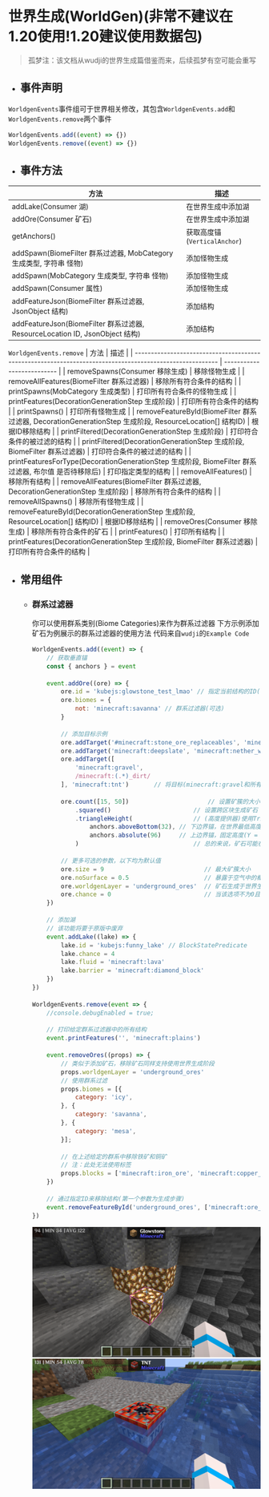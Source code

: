 # 世界生成(WorldGen)(非常不建议在1.20使用!1.20建议使用数据包)

> 孤梦注：该文档从wudji的世界生成篇借鉴而来，后续孤梦有空可能会重写

* ## **事件声明**
`WorldgenEvents`事件组可于世界相关修改，其包含`WorldgenEvents.add`和`WorldgenEvents.remove`两个事件
  ```js
  WorldgenEvents.add((event) => {})
  WorldgenEvents.remove((event) => {})
  ```
* ## 事件方法
| 方法                                                                         | 描述                         |
| ---------------------------------------------------------------------------- | ---------------------------- |
| addLake(Consumer 湖)                                                         | 在世界生成中添加湖           |
| addOre(Consumer 矿石)                                                        | 在世界生成中添加湖           |
| getAnchors()                                                                 | 获取高度锚(`VerticalAnchor`) |
| addSpawn(BiomeFilter 群系过滤器, MobCategory 生成类型, 字符串 怪物)          | 添加怪物生成                 |
| addSpawn(MobCategory 生成类型, 字符串 怪物)                                  | 添加怪物生成                 |
| addSpawn(Consumer 属性)                                                      | 添加怪物生成                 |
| addFeatureJson(BiomeFilter 群系过滤器, JsonObject 结构)                      | 添加结构                     |
| addFeatureJson(BiomeFilter 群系过滤器, ResourceLocation ID, JsonObject 结构) | 添加结构                     |

`WorldgenEvents.remove`
| 方法                                                                                                     | 描述                       |
| -------------------------------------------------------------------------------------------------------- | -------------------------- |
| removeSpawns(Consumer 移除生成)                                                                          | 移除怪物生成               |
| removeAllFeatures(BiomeFilter 群系过滤器)                                                                | 移除所有符合条件的结构     |
| printSpawns(MobCategory 生成类型)                                                                        | 打印所有符合条件的怪物生成 |
| printFeatures(DecorationGenerationStep 生成阶段)                                                         | 打印所有符合条件的结构     |
| printSpawns()                                                                                            | 打印所有怪物生成           |
| removeFeatureById(BiomeFilter 群系过滤器, DecorationGenerationStep 生成阶段, ResourceLocation\[] 结构ID) | 根据ID移除结构             |
| printFiltered(DecorationGenerationStep 生成阶段)                                                         | 打印符合条件的被过滤的结构 |
| printFiltered(DecorationGenerationStep 生成阶段, BiomeFilter 群系过滤器)                                 | 打印符合条件的被过滤的结构 |
| printFeaturesForType(DecorationGenerationStep 生成阶段, BiomeFilter 群系过滤器, 布尔值 是否待移除后)     | 打印指定类型的结构         |
| removeAllFeatures()                                                                                      | 移除所有结构               |
| removeAllFeatures(BiomeFilter 群系过滤器, DecorationGenerationStep 生成阶段)                             | 移除所有符合条件的结构     |
| removeAllSpawns()                                                                                        | 移除所有怪物生成           |
| removeFeatureById(DecorationGenerationStep 生成阶段, ResourceLocation[] 结构ID)                          | 根据ID移除结构             |
| removeOres(Consumer 移除生成)                                                                            | 移除所有符合条件的矿石     |
| printFeatures()                                                                                          | 打印所有结构               |
| printFeatures(DecorationGenerationStep 生成阶段, BiomeFilter 群系过滤器)                                 | 打印所有符合条件的结构     |

* ## 常用组件
  * ### 群系过滤器
    你可以使用群系类别(Biome Categories)来作为群系过滤器
	下方示例添加矿石为例展示的群系过滤器的使用方法
	代码来自`wudji`的`Example Code`
    ```js
    WorldgenEvents.add((event) => {
    	// 获取垂直锚
    	const { anchors } = event
    
    	event.addOre((ore) => {
    		ore.id = 'kubejs:glowstone_test_lmao' // 指定当前结构的ID(可选，但推荐指定)
    		ore.biomes = {
    			not: 'minecraft:savanna' // 群系过滤器(可选)
    		}
    
    		// 添加目标示例
    		ore.addTarget('#minecraft:stone_ore_replaceables', 'minecraft:glowstone') // 将目标(#minecraft:stone_ore_replaceables标签下的方块)替换为minecraft:glowstone
    		ore.addTarget('minecraft:deepslate', 'minecraft:nether_wart_block')       // 将目标(minecraft:deepslate)替换为minecraft:nether_wart_block
    		ore.addTarget([
    			'minecraft:gravel',
    			/minecraft:(.*)_dirt/
    		], 'minecraft:tnt')       // 将目标(minecraft:gravel和所有类型的泥土)替换为minecraft:tnt
    
    		ore.count([15, 50])                      // 设置矿簇的大小(15~50中随机选择)，在此处你可以使用单个数字来生成固定数量的方块。
    			.squared()                       // 设置跨区块生成矿石
    			.triangleHeight(				 // (高度提供器)使用Triangular分布模式生成矿石(具体见上文)
    				anchors.aboveBottom(32), // 下边界锚，在世界最低高度(Y=-64)以上32格(即Y=-32)
    				anchors.absolute(96)	 // 上边界锚，固定高度(Y = 96)
    			)								 // 总的来说，矿石可能在Y = -32 ~ 96范围内生成，概率最大高度为Y = (-32 + 96) / 2 = 32
    
    		// 更多可选的参数，以下均为默认值
    		ore.size = 9                            // 最大矿簇大小
    		ore.noSurface = 0.5                     // 暴露于空气中的概率
    		ore.worldgenLayer = 'underground_ores'  // 矿石生成于世界生成中的阶段
    		ore.chance = 0							// 当该选项不为0且ore.count未被设置矿石将有1/n的概率在每个区块中生成
    	})
    
    	// 添加湖
    	// 该功能将要于原版中废弃
    	event.addLake((lake) => {
    		lake.id = 'kubejs:funny_lake' // BlockStatePredicate
    		lake.chance = 4
    		lake.fluid = 'minecraft:lava'
    		lake.barrier = 'minecraft:diamond_block'
    	})
    })
    
    WorldgenEvents.remove(event => {
    	//console.debugEnabled = true;
    
    	// 打印给定群系过滤器中的所有结构
    	event.printFeatures('', 'minecraft:plains')
    
    	event.removeOres((props) => {
    		// 类似于添加矿石，移除矿石同样支持使用世界生成阶段
    		props.worldgenLayer = 'underground_ores'
    		// 使用群系过滤
    		props.biomes = [{
    			category: 'icy',
    		}, {
    			category: 'savanna',
    		}, {
    			category: 'mesa',
    		}];
    
    		// 在上述给定的群系中移除铁矿和铜矿
    		// 注：此处无法使用标签
    		props.blocks = ['minecraft:iron_ore', 'minecraft:copper_ore']
    	})
    
    	// 通过指定ID来移除结构(第一个参数为生成步骤)
    	event.removeFeatureById('underground_ores', ['minecraft:ore_coal_upper', 'minecraft:ore_coal_lower'])
    })
    ```
	![例子](/imgs/worlgen/Example_1.png)
	![例子](/imgs/worlgen/Example_2.png)